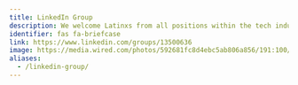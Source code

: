 ```yaml
---
title: LinkedIn Group
description: We welcome Latinxs from all positions within the tech industry.
identifier: fas fa-briefcase
link: https://www.linkedin.com/groups/13500636
image: https://media.wired.com/photos/592681fc8d4ebc5ab806a856/191:100/pass/LinkedIn_HP.jpg
aliases:
  - /linkedin-group/
---
```

